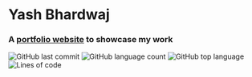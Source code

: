 
# Yash Bhardwaj

### A [portfolio website](https://cryozeus.github.io/) to showcase my work

![GitHub last commit](https://img.shields.io/github/last-commit/cryozeus/cryozeus.github.io?style=for-the-badge)
![GitHub language count](https://img.shields.io/github/languages/count/cryozeus/cryozeus.github.io?style=for-the-badge)
![GitHub top language](https://img.shields.io/github/languages/top/cryozeus/cryozeus.github.io?style=for-the-badge)
![Lines of code](https://img.shields.io/tokei/lines/github/cryozeus/cryozeus.github.io?style=for-the-badge)

